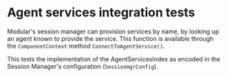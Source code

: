 # Agent services integration tests

Modular's session manager can provision services by name, by looking up an
agent known to provide the service. This function is available through the
`ComponentContext` method `ConnectToAgentService()`.

This tests the implementation of the AgentServicesIndex as encoded in the
Session Manager's configuration (`SessionmgrConfig`).
